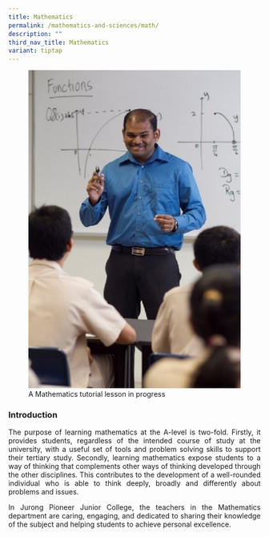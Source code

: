 ```yaml
---
title: Mathematics
permalink: /mathematics-and-sciences/math/
description: ""
third_nav_title: Mathematics
variant: tiptap
---
```

<div align="justify">
<figure>
<img src="/images/JPJC%20Experience/Curriculum/Mathematics%20and%20Sciences/Maths%20and%20Further%20Maths/pic1.jpg">
<figcaption>
A Mathematics tutorial lesson in progress</figcaption></figure>

<h3><strong>Introduction</strong></h3>
<p>
The purpose of learning mathematics at the A-level is two-fold. Firstly, it provides students, regardless of the intended course of study at the university, with a useful set of tools and problem solving skills to support their tertiary study. Secondly, learning mathematics expose students to a way of thinking that complements other ways of thinking developed through the other disciplines. This contributes to the development of a well-rounded individual who is able to think deeply, broadly and differently about problems and issues.</p>

<p>
In Jurong Pioneer Junior College, the teachers in the Mathematics department are caring, engaging, and dedicated to sharing their knowledge of the subject and helping students to achieve personal excellence.</p></div>